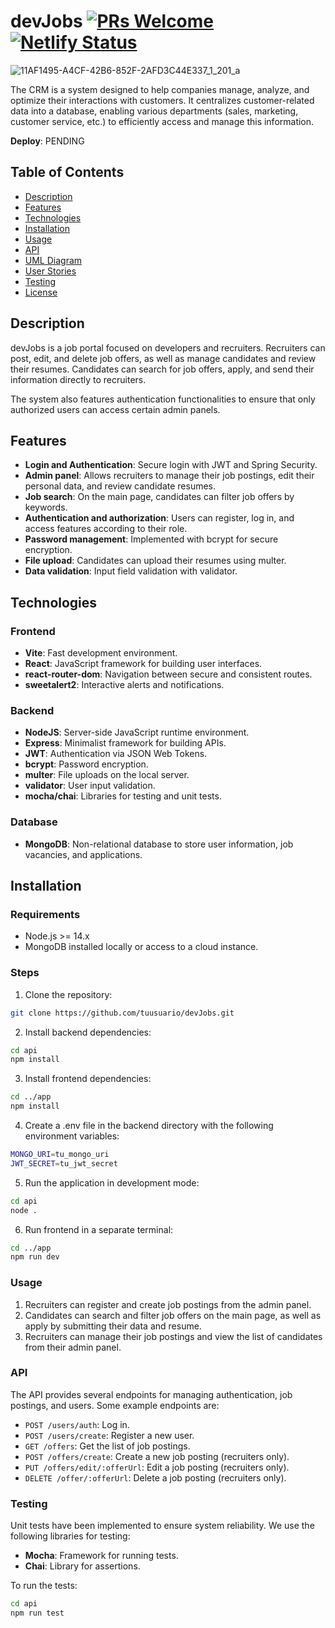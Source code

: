 # devJobs [![PRs Welcome](https://img.shields.io/badge/PRs-welcome-brightgreen.svg?style=flat-square)](http://makeapullrequest.com)[![Netlify Status](https://api.netlify.com/api/v1/badges/633082cd-8c9e-4c2e-b2fc-b3063e66d8b2/deploy-status)](https://app.netlify.com/sites/portfolio-abelprieto-fullstack/deploys)

![11AF1495-A4CF-42B6-852F-2AFD3C44E337_1_201_a](https://github.com/user-attachments/assets/db4ee1f8-494a-4e20-a339-f15ac84b9e23)

The CRM is a system designed to help companies manage, analyze, and optimize their interactions with customers. It centralizes customer-related data into a database, enabling various departments (sales, marketing, customer service, etc.) to efficiently access and manage this information.

**Deploy**: PENDING

## Table of Contents

- [Description](#description)
- [Features](#features)
- [Technologies](#technologies)
- [Installation](#installation)
- [Usage](#usage)
- [API](#api)
- [UML Diagram](#uml)
- [User Stories](#stories)
- [Testing](#testing)
- [License](#license)

## Description

devJobs is a job portal focused on developers and recruiters. Recruiters can post, edit, and delete job offers, as well as manage candidates and review their resumes. Candidates can search for job offers, apply, and send their information directly to recruiters.

The system also features authentication functionalities to ensure that only authorized users can access certain admin panels.

## Features

- **Login and Authentication**: Secure login with JWT and Spring Security.
- **Admin panel**: Allows recruiters to manage their job postings, edit their personal data, and review candidate resumes.
- **Job search**: On the main page, candidates can filter job offers by keywords.
- **Authentication and authorization**: Users can register, log in, and access features according to their role.
- **Password management**: Implemented with bcrypt for secure encryption.
- **File upload**: Candidates can upload their resumes using multer.
- **Data validation**: Input field validation with validator.

## Technologies

### Frontend

- **Vite**: Fast development environment.
- **React**: JavaScript framework for building user interfaces.
- **react-router-dom**: Navigation between secure and consistent routes.
- **sweetalert2**: Interactive alerts and notifications.

### Backend

- **NodeJS**: Server-side JavaScript runtime environment.
- **Express**: Minimalist framework for building APIs.
- **JWT**: Authentication via JSON Web Tokens.
- **bcrypt**: Password encryption.
- **multer**: File uploads on the local server.
- **validator**: User input validation.
- **mocha/chai**: Libraries for testing and unit tests.

### Database

- **MongoDB**: Non-relational database to store user information, job vacancies, and applications.

## Installation

### Requirements

- Node.js >= 14.x
- MongoDB installed locally or access to a cloud instance.

### Steps

1. Clone the repository:

```bash
git clone https://github.com/tuusuario/devJobs.git

```

2. Install backend dependencies:

```bash
cd api
npm install
```

3. Install frontend dependencies:

```bash
cd ../app
npm install
```

4. Create a .env file in the backend directory with the following environment variables:

```bash
MONGO_URI=tu_mongo_uri
JWT_SECRET=tu_jwt_secret
```

5. Run the application in development mode:

```bash
cd api
node .
```

6. Run frontend in a separate terminal:

```bash
cd ../app
npm run dev
```

### Usage

1. Recruiters can register and create job postings from the admin panel.
2. Candidates can search and filter job offers on the main page, as well as apply by submitting their data and resume.
3. Recruiters can manage their job postings and view the list of candidates from their admin panel.

### API

The API provides several endpoints for managing authentication, job postings, and users. Some example endpoints are:

- `POST /users/auth`: Log in.
- `POST /users/create`: Register a new user.
- `GET /offers`: Get the list of job postings.
- `POST /offers/create`: Create a new job posting (recruiters only).
- `PUT /offers/edit/:offerUrl`: Edit a job posting (recruiters only).
- `DELETE /offer/:offerUrl`: Delete a job posting (recruiters only).

### Testing

Unit tests have been implemented to ensure system reliability. We use the following libraries for testing:

- **Mocha**: Framework for running tests.
- **Chai**: Library for assertions.

To run the tests:

```bash
cd api
npm run test

```
